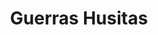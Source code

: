 ﻿---
title: "Guerras Husitas"
permalink: periodes_245.html
layout: periode
dataInici: 1419
dataFi: 1434
sidebar: periodes
pares:
  - id: 298
    title: "Baja Edad Media en Europa"
    dataInici: "(1000)"
    dataFi: "(1500)"

fills:
  - id: 246
    title: "Batalla de Kutná Hora"
    dataInici: "(1421-12-21)"

  - id: 247
    title: "Batalla de Habry"
    dataInici: "(1422)"

  - id: 248
    title: "Batalla de Malesov"
    dataInici: "(1424)"

  - id: 249
    title: "Batalla de Ústí nad Labem"
    dataInici: "(1426-06-16)"

  - id: 250
    title: "Batalla de Lipany"
    dataInici: "(1434-05-30)"

jocsPrincipals:
jocsEscenaris:
jocsEpoca:
jocsEpocaEscenaris:
---
